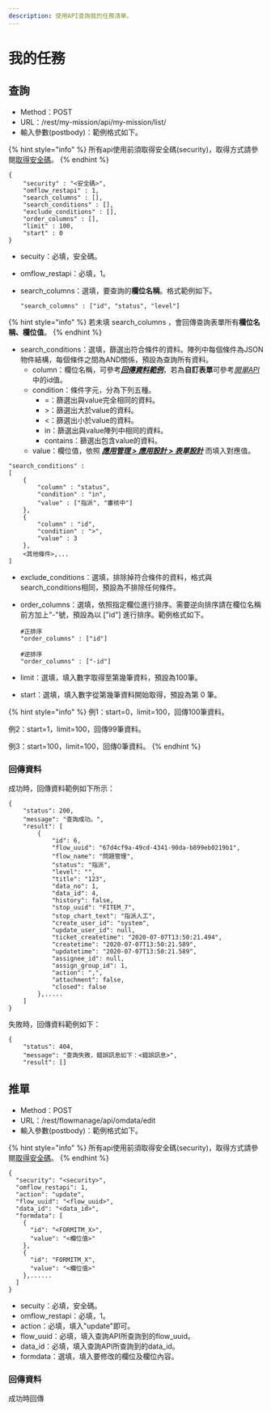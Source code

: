 ```yaml
---
description: 使用API查詢我的任務清單。
---
```


# 我的任務

## 查詢

* Method：POST
* URL：/rest/my-mission/api/my-mission/list/
* 輸入參數(postbody)：範例格式如下。

{% hint style="info" %}
所有api使用前須取得安全碼(security)，取得方式請參閱[取得安全碼](an-quan-ma.md)。
{% endhint %}

```
{
	"security" : "<安全碼>",
	"omflow_restapi" : 1,
	"search_columns" : [],
	"search_conditions" : [],
	"exclude_conditions" : [],
	"order_columns" : [],
	"limit" : 100,
	"start" : 0
}
```

* secuity：必填，安全碼。
* omflow\_restapi：必填，1。
*   search\_columns：選填，要查詢的**欄位名稱**。格式範例如下。

    ```
    "search_columns" : ["id", "status", "level"]
    ```

{% hint style="info" %}
若未填 search\_columns ，會回傳查詢表單所有**欄位名稱、欄位值**。
{% endhint %}

* search\_conditions：選填，篩選出符合條件的資料。陣列中每個條件為JSON物件結構，每個條件之間為AND關係，預設為查詢所有資料。
  * column：欄位名稱，可參考[_**回傳資料範例**_](wo-de-ren-wu.md#hui-chuan-zi-liao)，若為**自訂表單**可參考[_開單API_](kuai-su-kai-chan-tui-chan.md#kai-chan)中的id值。
  * condition：條件字元，分為下列五種。
    * \=：篩選出與value完全相同的資料。
    * \>：篩選出大於value的資料。
    * <：篩選出小於value的資料。
    * in：篩選出與value陣列中相同的資料。
    * contains：篩選出包含value的資料。
  * value：欄位值，依照 [_**應用管理 > 應用設計 > 表單設計**_](../5/6.md#xin-jian-bian-ji-liu-cheng-ye-mian-biao-chan-she-ji) 而填入對應值。

```
"search_conditions" :
[
    {
        "column" : "status",
        "condition" : "in",
        "value" : ["指派", "審核中"]
    },
    {
        "column" : "id",
        "condition" : ">",
        "value" : 3
    },
    <其他條件>,...
]
```

* exclude\_conditions：選填，排除掉符合條件的資料，格式與search\_conditions相同，預設為不排除任何條件。
*   order\_columns：選填，依照指定欄位進行排序。需要逆向排序請在欄位名稱前方加上"-"號，預設為以 \["id"] 進行排序。範例格式如下。

    ```
    #正排序
    "order_columns" : ["id"]

    #逆排序
    "order_columns" : ["-id"]
    ```
* limit：選填，填入數字取得至第幾筆資料，預設為100筆。
* start：選填，填入數字從第幾筆資料開始取得，預設為第 0 筆。

{% hint style="info" %}
例1：start=0，limit=100，回傳100筆資料。

例2：start=1，limit=100，回傳99筆資料。

例3：start=100，limit=100，回傳0筆資料。
{% endhint %}

### 回傳資料

成功時，回傳資料範例如下所示：

```
{
    "status": 200,
    "message": "查詢成功。",
    "result": [
        {
            "id": 6,
            "flow_uuid": "67d4cf9a-49cd-4341-90da-b899eb0219b1",
            "flow_name": "問題管理",
            "status": "指派",
            "level": "",
            "title": "123",
            "data_no": 1,
            "data_id": 4,
            "history": false,
            "stop_uuid": "FITEM_7",
            "stop_chart_text": "指派人工",
            "create_user_id": "system",
            "update_user_id": null,
            "ticket_createtime": "2020-07-07T13:50:21.494",
            "createtime": "2020-07-07T13:50:21.589",
            "updatetime": "2020-07-07T13:50:21.589",
            "assignee_id": null,
            "assign_group_id": 1,
            "action": ",",
            "attachment": false,
            "closed": false
        },.....
    ]
}
```

失敗時，回傳資料範例如下：

```
{
    "status": 404,
    "message": "查詢失敗，錯誤訊息如下：<錯誤訊息>",
    "result": []

```



## 推單

* Method：POST
* URL：/rest/flowmanage/api/omdata/edit
* 輸入參數(postbody)：範例格式如下。

{% hint style="info" %}
所有api使用前須取得安全碼(security)，取得方式請參閱[取得安全碼](an-quan-ma.md)。
{% endhint %}

```
{
  "security": "<security>",
  "omflow_restapi": 1,
  "action": "update",
  "flow_uuid": "<flow_uuid>",
  "data_id": "<data_id>",
  "formdata": [
    {
      "id": "<FORMITM_X>",
      "value": "<欄位值>"
    },
    {
      "id": "FORMITM_X",
      "value": "<欄位值>"
    },......
  ]
}
```

* secuity：必填，安全碼。
* omflow\_restapi：必填，1。
* action：必填，填入"update"即可。
* flow\_uuid：必填，填入查詢API所查詢到的flow\_uuid。
* data\_id：必填，填入查詢API所查詢到的data\_id。
* formdata：選填，填入要修改的欄位及欄位內容。

### 回傳資料

成功時回傳
